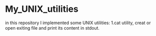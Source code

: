 # My_UNIX_utilities
in this repository I implemented some UNIX utilities:
1.cat utility, creat or open exiting file and print its content in stdout.

